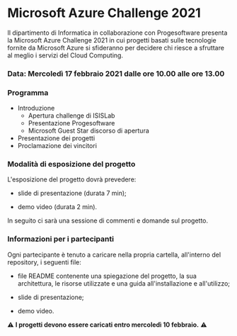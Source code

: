 # Microsoft Azure Challenge 2021
Il dipartimento di Informatica in collaborazione con Progesoftware presenta la Microsoft Azure Challenge 2021 in cui progetti basati sulle tecnologie fornite da Microsoft Azure si sfideranno per decidere chi riesce a sfruttare al meglio i servizi del Cloud Computing.

### Data: Mercoledì 17 febbraio 2021 dalle ore 10.00 alle ore 13.00


### Programma
- Introduzione
    - Apertura challenge di ISISLab
    - Presentazione Progesoftware
    - Microsoft Guest Star discorso di apertura
- Presentazione dei progetti
- Proclamazione dei vincitori

### Modalità di esposizione del progetto

L'esposizione del progetto dovrà prevedere:

- slide di presentazione (durata 7 min);

- demo video (durata 2 min).

In seguito ci sarà una sessione di commenti e domande sul progetto.

### Informazioni per i partecipanti

Ogni partecipante è tenuto a caricare nella propria cartella, all'interno del repository, i seguenti file:

- file README contenente una spiegazione del progetto, la sua architettura, le risorse utilizzate e una guida all'installazione e all'utilizzo;

- slide di presentazione;

- demo video.

⚠️ **I progetti devono essere caricati entro mercoledì 10 febbraio.** ⚠️
